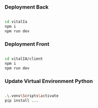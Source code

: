 
### Deployment Back

```sh

cd vitalIa
npm i
npm run dev
```

### Deployment Front

```sh

cd vitalIA/client
npm i
npm run dev
```

### Update Virtual Environment Python
```sh

.\.venv\Scripts\activate
pip install ...
```
